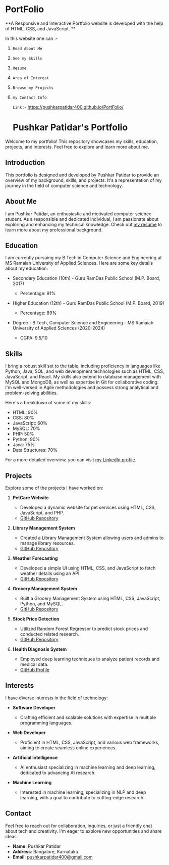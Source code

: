 # PortFolio

**A Responsive and Interactive Portfolio website is developed with the help of HTML, CSS, and JavaScript.
**

In this website one can :-
1. `Read About Me`
2. `See my Skills`
3. `Resume`
4. `Area of Interest`
5. `Browse my Projects`
6. `my Contact Info`

   `Link` :- https://pushkarpatidar400.github.io/PortFolio/


   # Pushkar Patidar's Portfolio

Welcome to my portfolio! This repository showcases my skills, education, projects, and interests. Feel free to explore and learn more about me.



## Introduction
This portfolio is designed and developed by Pushkar Patidar to provide an overview of my background, skills, and projects. It's a representation of my journey in the field of computer science and technology.

## About Me
I am Pushkar Patidar, an enthusiastic and motivated computer science student. As a responsible and dedicated individual, I am passionate about exploring and enhancing my technical knowledge. Check out [my resume](https://drive.google.com/file/d/1zSRIaYjJwyvUi050FxphJ_zbwrW2GOoP/view?usp=sharing) to learn more about my professional background.

## Education
I am currently pursuing my B.Tech in Computer Science and Engineering at MS Ramaiah University of Applied Sciences. Here are some key details about my education:

- Secondary Education (10th) - Guru RamDas Public School (M.P. Board, 2017)
  - Percentage: 91%

- Higher Education (12th) - Guru RamDas Public School (M.P. Board, 2019)
  - Percentage: 89%

- Degree - B.Tech, Computer Science and Engineering - MS Ramaiah University of Applied Sciences (2020-2024)
  - CGPA: 9.5/10

## Skills
I bring a robust skill set to the table, including proficiency in languages like Python, Java, SQL, and web development technologies such as HTML, CSS, JavaScript, and React. My skills also extend to database management with MySQL and MongoDB, as well as expertise in Git for collaborative coding. I'm well-versed in Agile methodologies and possess strong analytical and problem-solving abilities.

Here's a breakdown of some of my skills:

- HTML: 90%
- CSS: 80%
- JavaScript: 60%
- MySQL: 70%
- PHP: 50%
- Python: 90%
- Java: 75%
- Data Structures: 70%

For a more detailed overview, you can visit [my LinkedIn profile](https://www.linkedin.com/in/pushkar-patidar-a551731b9/).

## Projects
Explore some of the projects I have worked on:

1. **PetCare Website**
   - Developed a dynamic website for pet services using HTML, CSS, JavaScript, and PHP.
   - [GitHub Repository](https://github.com/Pushkarpatidar400/PetCare-Website)

2. **Library Management System**
   - Created a Library Management System allowing users and admins to manage library resources.
   - [GitHub Repository](https://github.com/Pushkarpatidar400/Library-Management-System)

3. **Weather Forecasting**
   - Developed a simple UI using HTML, CSS, and JavaScript to fetch weather details using an API.
   - [GitHub Repository](https://github.com/Pushkarpatidar400/Weather-Detection)

4. **Grocery Management System**
   - Built a Grocery Management System using HTML, CSS, JavaScript, Python, and MySQL.
   - [GitHub Repository](https://github.com/Pushkarpatidar400/Grocery-Management-System)

5. **Stock Price Detection**
   - Utilized Random Forest Regressor to predict stock prices and conducted related research.
   - [GitHub Repository](https://github.com/Pushkarpatidar400/Stock-Price-Prediction)

6. **Health Diagnosis System**
   - Employed deep learning techniques to analyze patient records and medical data.
   - [GitHub Profile](https://github.com/Pushkarpatidar400)

## Interests
I have diverse interests in the field of technology:

- **Software Developer**
  - Crafting efficient and scalable solutions with expertise in multiple programming languages.

- **Web Developer**
  - Proficient in HTML, CSS, JavaScript, and various web frameworks, aiming to create seamless online experiences.

- **Artificial Intelligence**
  - AI enthusiast specializing in machine learning and deep learning, dedicated to advancing AI research.

- **Machine Learning**
  - Interested in machine learning, specializing in NLP and deep learning, with a goal to contribute to cutting-edge research.

## Contact
Feel free to reach out for collaboration, inquiries, or just a friendly chat about tech and creativity. I'm eager to explore new opportunities and share ideas.

- **Name**: Pushkar Patidar
- **Address**: Bangalore, Karnataka
- **Email**: [pushkarpatidar400@gmail.com](mailto:pushkarpatidar400@gmail.com)


